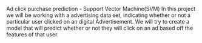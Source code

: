
Ad click purchase prediction - Support Vector Machine(SVM)
In this project we will be working with a advertising data set, indicating whether or not a particular user clicked on an digital Advertisement. We will try to create a model that will predict whether or not they will click on an ad based off the features of that user.
